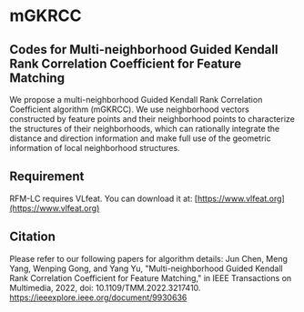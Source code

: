 # mGKRCC
## Codes for Multi-neighborhood Guided Kendall Rank Correlation Coefficient for Feature Matching
We propose a multi-neighborhood Guided Kendall Rank Correlation Coefficient algorithm (mGKRCC). We use neighborhood vectors constructed by feature points and their neighborhood points to characterize the structures of their neighborhoods, which can rationally integrate the distance and direction information and make full use of the geometric information of local neighborhood structures.
## Requirement
RFM-LC requires VLfeat. You can download it at: [https://www.vlfeat.org](https://www.vlfeat.org)
## Citation
Please refer to our following papers for algorithm details:
Jun Chen, Meng Yang, Wenping Gong, and Yang Yu, "Multi-neighborhood Guided Kendall Rank Correlation Coefficient for Feature Matching," in IEEE Transactions on Multimedia, 2022, doi: 10.1109/TMM.2022.3217410.
https://ieeexplore.ieee.org/document/9930636
